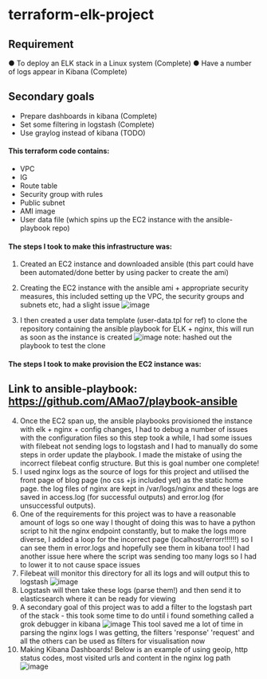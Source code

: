 # terraform-elk-project

## Requirement
● To deploy an ELK stack in a Linux system (Complete)
● Have a number of logs appear in Kibana (Complete)
## Secondary goals
* Prepare dashboards in kibana (Complete)
* Set some filtering in logstash (Complete)
* Use graylog instead of kibana (TODO)


#### This terraform code contains:
* VPC
* IG
* Route table
* Security group with rules
* Public subnet
* AMI image 
* User data file (which spins up the EC2 instance with the ansible-playbook repo)



#### The steps I took to make this infrastructure was:
1. Created an EC2 instance and downloaded ansible (this part could have been automated/done better by using packer to create the ami)
2. Creating the EC2 instance with the ansible ami + appropriate security measures, this included setting up the VPC, the security groups and subnets etc, had a slight issue
![image](https://user-images.githubusercontent.com/58399886/127875337-61d7fcb2-470b-463f-9a9b-a4983de8a95d.png)


3. I then created a user data template (user-data.tpl for ref) to clone the repository containing the ansible playbook for ELK + nginx, this will run as soon as the instance is created
![image](https://user-images.githubusercontent.com/58399886/127875776-07270881-49d7-460a-8a38-f1628abfe260.png)
note: hashed out the playbook to test the clone

#### The steps I took to make provision the EC2 instance was:
## Link to ansible-playbook: https://github.com/AMao7/playbook-ansible

4. Once the EC2 span up, the ansible playbooks provisioned the instance with elk + nginx + config changes, I had to debug a number of issues with the configuration files so this step took a while, I had some issues with filebeat not sending logs to logstash and I had to manually do some steps in order update the playbook. I made the mistake of using the incorrect filebeat config structure. But this is goal number one complete!
5. I used nginx logs as the source of logs for this project and utilised the front page of blog page (no css +js included yet) as the static home page. the log files of nginx are kept in /var/logs/nginx and these logs are saved in access.log (for successful outputs) and error.log (for unsuccessful outputs). 
6. One of the requirements for this project was to have a reasonable amount of logs so one way I thought of doing this was to have a python script to hit the nginx endpoint constantly, but to make the logs more diverse, I added a loop for the incorrect page (localhost/errorr!!!!!!) so I can see them in error.logs and hopefully see them in kibana too! I had another issue here where the script was sending too many logs so I had to lower it to not cause space issues
7. Filebeat will monitor this directory for all its logs and will output this to logstash
![image](https://user-images.githubusercontent.com/58399886/127877245-2db35ca8-2750-43e5-a3bb-f23cb0052f31.png)
7. Logstash will then take these logs (parse them!) and then send it to elasticsearch where it can be ready for viewing
8. A secondary goal of this project was to add a filter to the logstash part of the stack - this took some time to do until i found something called a grok debugger in kibana
![image](https://user-images.githubusercontent.com/58399886/127878209-41b8da0a-a468-41c5-91ca-7842e73ba8ad.png)
This tool saved me a lot of time in parsing the nginx logs I was getting, the filters 'response' 'request' and all the others can be used as filters for visualisation now
9. Making Kibana Dashboards! Below is an example of using geoip, http status codes, most visited urls and content in the nginx log path
![image](https://user-images.githubusercontent.com/58399886/127878427-0b9aa42c-74bc-4a9a-bf0d-e5c1ddef6293.png)




